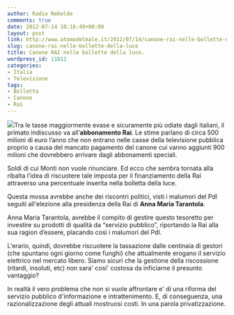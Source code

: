 ```yaml
---
author: Radio Rebelde
comments: true
date: 2012-07-14 10:16:49+00:00
layout: post
link: http://www.atomodelmale.it/2012/07/14/canone-rai-nelle-bollette-della-luce/
slug: canone-rai-nelle-bollette-della-luce
title: Canone RAI nelle bollette della luce.
wordpress_id: 11812
categories:
- Italia
- Televisione
tags:
- Bolletta
- Canone
- Rai
---
```


[![](http://www.atomodelmale.it/wp-content/uploads/2012/07/cavallo-rai-1-300x242.jpg)](http://www.atomodelmale.it/wp-content/uploads/2012/07/cavallo-rai-1.jpg)Tra le tasse maggiormente evase e sicuramente più odiate dagli italiani, il primato indiscusso va all’**abbonamento Rai**. Le stime parlano di circa 500 milioni di euro l’anno che non entrano nelle casse della televisione pubblica proprio a causa del mancato pagamento del canone cui vanno aggiunti 900 milioni che dovrebbero arrivare dagli abbonamenti speciali.

Soldi di cui Monti non vuole rinunciare. Ed ecco che sembra tornata alla ribalta l’idea di riscuotere tale imposta per il finanziamento della Rai attraverso una percentuale inserita nella bolletta della luce.

Questa mossa avrebbe anche dei riscontri politici, visti i malumori del Pdl seguiti all'elezione alla presidenza della Rai di **Anna Maria Tarantola**.

Anna Maria Tarantola, avrebbe il compito di gestire questo tesoretto per investire su prodotti di qualità da “servizio pubblico”, riportando la Rai alla sua ragion d’essere, placando così i malumori del Pdl.



L'erario, quindi, dovrebbe riscuotere la tassazione dalle centinaia di gestori (che spuntano ogni giorno come funghi) che attualmente erogano il servizio elettrico nel mercato libero. Siamo sicuri che la gestione della riscossione (ritardi, insoluti, etc) non sara' cosi' costosa da inficiarne il presunto vantaggio?

In realtà il vero problema che non si vuole affrontare e' di una riforma del servizio pubblico d'informazione e intrattenimento. E, di conseguenza, una razionalizzazione degli attuali mostruosi costi. In una parola privatizzazione.
